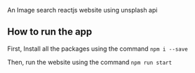 An Image search reactjs website using unsplash api

## How to run the app

First, Install all the packages using the command `npm i --save`

Then, run the website using the command `npm run start`
